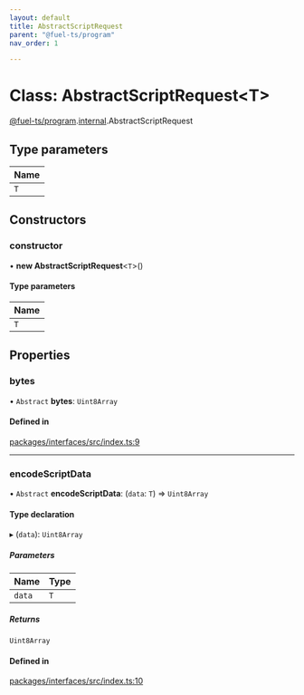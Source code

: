 ```yaml
---
layout: default
title: AbstractScriptRequest
parent: "@fuel-ts/program"
nav_order: 1

---
```


# Class: AbstractScriptRequest<T\>

[@fuel-ts/program](../index.md).[internal](../namespaces/internal.md).AbstractScriptRequest

## Type parameters

| Name |
| :------ |
| `T` |

## Constructors

### constructor

• **new AbstractScriptRequest**<`T`\>()

#### Type parameters

| Name |
| :------ |
| `T` |

## Properties

### bytes

• `Abstract` **bytes**: `Uint8Array`

#### Defined in

[packages/interfaces/src/index.ts:9](https://github.com/FuelLabs/fuels-ts/blob/master/packages/interfaces/src/index.ts#L9)

___

### encodeScriptData

• `Abstract` **encodeScriptData**: (`data`: `T`) => `Uint8Array`

#### Type declaration

▸ (`data`): `Uint8Array`

##### Parameters

| Name | Type |
| :------ | :------ |
| `data` | `T` |

##### Returns

`Uint8Array`

#### Defined in

[packages/interfaces/src/index.ts:10](https://github.com/FuelLabs/fuels-ts/blob/master/packages/interfaces/src/index.ts#L10)
